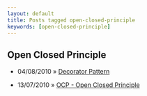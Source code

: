 ```yaml
---
layout: default
title: Posts tagged open-closed-principle
keywords: [open-closed-principle]
---
```

<h2 class="category">Open Closed Principle</h2>
<ul class="posts">
<li>
<p>
<span class="date">04/08/2010</span> &raquo;
<a href="/blog/decorator-pattern">Decorator Pattern</a>
</p>
</li>
<li>
<p>
<span class="date">13/07/2010</span> &raquo;
<a href="/blog/ocp-open-closed-principle">OCP - Open Closed Principle</a>
</p>
</li>
</ul>
